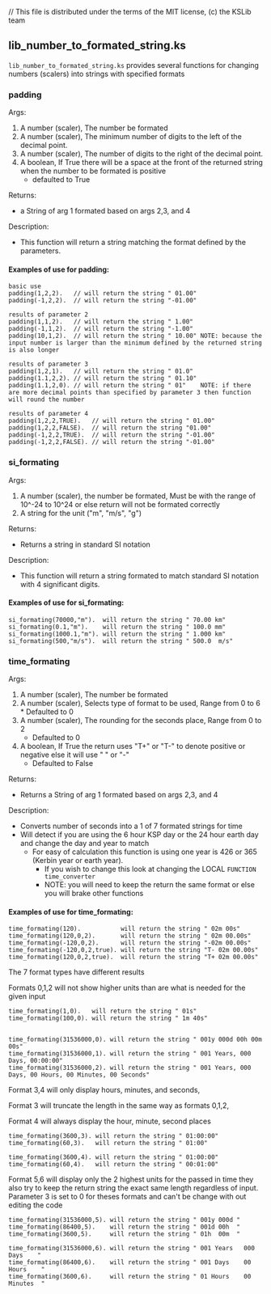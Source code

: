 // This file is distributed under the terms of the MIT license, (c) the KSLib team

## lib_number_to_formated_string.ks

``lib_number_to_formated_string.ks`` provides several functions for changing numbers (scalers) into strings with specified formats

### padding

Args:

  1. A number (scaler), The number be formated
  2. A number (scaler), The minimum number of digits to the left of the decimal point.
  3. A number (scaler), The number of digits to the right of the decimal point.
  4. A boolean,         If True there will be a space at the front of the returned string when the number to be formated is positive
      * defaulted to True

Returns:
  * a String of arg 1 formated based on args 2,3, and 4

Description:
  * This function will return a string matching the format defined by the parameters.

#### Examples of use for padding:

    basic use
    padding(1,2,2).   // will return the string " 01.00"
    padding(-1,2,2).  // will return the string "-01.00"

    results of parameter 2
    padding(1,1,2).   // will return the string " 1.00"
    padding(-1,1,2).  // will return the string "-1.00"
    padding(10,1,2).  // will return the string " 10.00" NOTE: because the input number is larger than the minimum defined by the returned string is also longer

    results of parameter 3
    padding(1,2,1).   // will return the string " 01.0"
    padding(1.1,2,2). // will return the string " 01.10"
    padding(1.1,2,0). // will return the string " 01"    NOTE: if there are more decimal points than specified by parameter 3 then function will round the number

    results of parameter 4
    padding(1,2,2,TRUE).   // will return the string " 01.00"
    padding(1,2,2,FALSE).  // will return the string "01.00"
    padding(-1,2,2,TRUE).  // will return the string "-01.00"
    padding(-1,2,2,FALSE). // will return the string "-01.00"

### si_formating

Args:
  1. A number (scaler), the number be formated,  Must be with the range of 10^-24 to 10^24 or else return will not be formated correctly 
  2. A string for the unit ("m", "m/s", "g")

Returns:
  * Returns a string in standard SI notation

Description:
  * This function will return a string formated to match standard SI notation with 4 significant digits.

#### Examples of use for si_formating:

    si_formating(70000,"m").  will return the string " 70.00 km"
    si_formating(0.1,"m").    will return the string " 100.0 mm"
    si_formating(1000.1,"m"). will return the string " 1.000 km"
    si_formating(500,"m/s").  will return the string " 500.0  m/s"

### time_formating

Args:
  1. A number (scaler), The number be formated
  2. A number (scaler), Selects type of format to be used, Range from 0 to 6
    * Defaulted to 0
  3. A number (scaler), The rounding for the seconds place, Range from 0 to 2
       * Defaulted to 0
  4. A boolean,         If True the return uses "T+" or "T-" to denote positive or negative else it will use " " or "-"
       * Defaulted to False

Returns:
  * Returns a String of arg 1 formated based on args 2,3, and 4

Description:
  * Converts number of seconds into a 1 of 7 formated strings for time
  * Will detect if you are using the 6 hour KSP day or the 24 hour earth day and change the day and year to match
    * For easy of calculation this function is using one year is 426 or 365 (Kerbin year or earth year).
      *  If you wish to change this look at changing the LOCAL ``FUNCTION time_converter``
      *  NOTE: you will need to keep the return the same format or else you will brake other functions

#### Examples of use for time_formating:

    time_formating(120).           will return the string " 02m 00s"
    time_formating(120,0,2).       will return the string " 02m 00.00s"
    time_formating(-120,0,2).      will return the string "-02m 00.00s"
    time_formating(-120,0,2,true). will return the string "T- 02m 00.00s"
    time_formating(120,0,2,true).  will return the string "T+ 02m 00.00s"

The 7 format types have different results

Formats 0,1,2 will not show higher units than are what is needed for the given input

    time_formating(1,0).   will return the string " 01s"
    time_formating(100,0). will return the string " 1m 40s"


    time_formating(31536000,0). will return the string " 001y 000d 00h 00m 00s"
    time_formating(31536000,1). will return the string " 001 Years, 000 Days, 00:00:00"
    time_formating(31536000,2). will return the string " 001 Years, 000 Days, 00 Hours, 00 Minutes, 00 Seconds"

Format 3,4 will only display hours, minutes, and seconds,

Format 3 will truncate the length in the same way as formats 0,1,2,

Format 4 will always display the hour, minute, second places

    time_formating(3600,3). will return the string " 01:00:00"
    time_formating(60,3).   will return the string " 01:00"

    time_formating(3600,4). will return the string " 01:00:00"
    time_formating(60,4).   will return the string " 00:01:00"

Format 5,6 will display only the 2 highest units for the passed in time they also try to keep the return string the exact same length regardless of input.  Parameter 3 is set to 0 for theses formats and can't be change with out editing the code

    time_formating(31536000,5). will return the string " 001y 000d "
    time_formating(86400,5).    will return the string " 001d 00h  "
    time_formating(3600,5).     will return the string " 01h  00m  "

    time_formating(31536000,6). will return the string " 001 Years   000 Days    "
    time_formating(86400,6).    will return the string " 001 Days    00 Hours    "
    time_formating(3600,6).     will return the string " 01 Hours    00 Minutes  "
